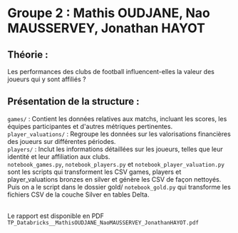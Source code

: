 # Groupe 2 : Mathis OUDJANE, Nao MAUSSERVEY, Jonathan HAYOT

## Théorie : 
Les performances des clubs de football influencent-elles la valeur des joueurs qui y sont affiliés ?

## Présentation de la structure :
`games/` : Contient les données relatives aux matchs, incluant les scores, les équipes participantes et d'autres métriques pertinentes.<br>
`player_valuations/` : Regroupe les données sur les valorisations financières des joueurs sur différentes périodes.<br>
`players/` : Inclut les informations détaillées sur les joueurs, telles que leur identité et leur affiliation aux clubs.<br>
`notebook_games.py`, `notebook_players.py` et `notebook_player_valuation.py` sont les scripts qui transforment les CSV games, players et player_valuations bronzes en silver et génère les CSV de façon nettoyés.<br>
Puis on a le script dans le dossier gold/ `notebook_gold.py` qui transforme les fichiers CSV de la couche Silver en tables Delta.<br><br>

Le rapport est disponible en PDF `TP_Databricks__MathisOUDJANE_NaoMAUSSERVEY_JonathanHAYOT.pdf`